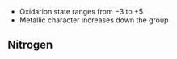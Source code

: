 - Oxidarion state ranges from $-3$ to $+5$ 
- Metallic character increases down the group


## Nitrogen
